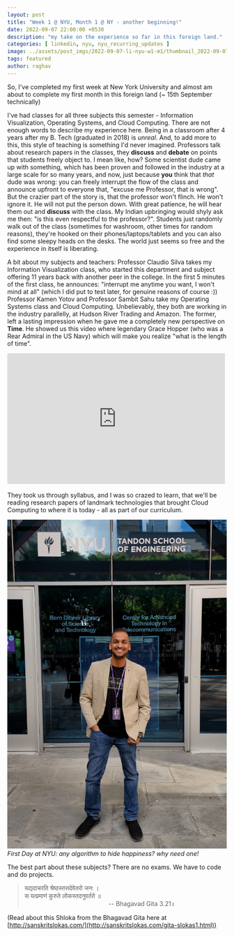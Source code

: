 ```yaml
---
layout: post
title: "Week 1 @ NYU, Month 1 @ NY - another beginning!"
date: 2022-09-07 22:00:00 +0530
description: "my take on the experience so far in this foreign land."
categories: [ linkedin, nyu, nyu_recurring_updates ]
image: ../assets/post_imgs/2022-09-07-li-nyu-w1-m1/thumbnail_2022-09-07-li-nyu-w1-m1.jpg
tags: featured
author: raghav
---
```


[day1_nyu_image]: ../assets/post_imgs/2022-09-07-li-nyu-w1-m1/nyu_day1.jpg

<!-- <style>
    .container {
  position: relative;
  overflow: hidden;
  width: 100%;
  padding-top: 56.25%; /* 16:9 Aspect Ratio (divide 9 by 16 = 0.5625) */
}

/* Then style the iframe to fit in the container div with full height and width */
.responsive-iframe {
  position: absolute;
  top: 0;
  left: 0;
  bottom: 0;
  right: 0;
  width: 100%;
  height: 100%;
}
</style> -->
So, I've completed my first week at New York University and almost am about to complete my first month in this foreign land (~ 15th September technically)

I've had classes for all three subjects this semester - Information Visualization, Operating Systems, and Cloud Computing. There are not enough words to describe my experience here. Being in a classroom after 4 years after my B. Tech (graduated in 2018) is _unreal_. And, to add more to this, this style of teaching is something I'd never imagined. Professors talk about research papers in the classes, they **discuss** and **debate** on points that students freely object to. I mean like, how? Some scientist dude came up with something, which has been proven and followed in the industry at a large scale for so many years, and now, just because **you** think that _that_ dude was wrong: you can freely interrupt the flow of the class and announce upfront to everyone that, "excuse me Professor, that is wrong". But the crazier part of the story is, that the professor won't flinch. He won't ignore it. He will not put the person down. With great patience, he will hear them out and **discuss** with the class. My Indian upbringing would shyly ask me then: "is this even respectful to the professor?". Students just randomly walk out of the class (sometimes for washroom, other times for random reasons), they're hooked on their phones/laptops/tablets and you can also find some sleepy heads on the desks. The world just seems so free and the experience in itself is liberating.

A bit about my subjects and teachers:
Professor Claudio Silva takes my Information Visualization class, who started this department and subject offering 11 years back with another peer in the college. In the first 5 minutes of the first class, he announces: "interrupt me anytime you want, I won't mind at all" (which I did put to test later, for genuine reasons of course :))
Professor Kamen Yotov and Professor Sambit Sahu take my Operating Systems class and Cloud Computing. Unbelievably, they both are working in the industry parallelly, at Hudson River Trading and Amazon. The former, left a lasting impression when he gave me a completely new perspective on **Time**. He showed us this video where legendary Grace Hopper (who was a Rear Admiral in the US Navy) which will make you realize "what is the length of time". 

<iframe width="500" height="300" src="https://www.youtube.com/embed/9eyFDBPk4Yw" title="YouTube video player" frameborder="0" allow="accelerometer; autoplay; clipboard-write; encrypted-media; gyroscope; picture-in-picture" allowfullscreen></iframe>

They took us through syllabus, and I was so crazed to learn, that we'll be reading research papers of landmark technologies that brought Cloud Computing to where it is today - all as part of our curriculum.

![first day at NYU][day1_nyu_image]
*First Day at NYU: any algorithm to hide happiness? why need one!*

The best part about these subjects? There are no exams. We have to code and do projects.


> यद्यदाचरति श्रेष्ठस्तत्तदेवेतरो जनः ।        
> स यत्प्रमाणं कुरुते लोकस्तदनुवर्तते ॥   
> &nbsp;&nbsp;&nbsp;&nbsp;&nbsp;&nbsp;&nbsp;&nbsp;&nbsp;&nbsp;&nbsp;&nbsp;&nbsp;&nbsp;&nbsp;&nbsp;&nbsp;&nbsp;&nbsp;&nbsp;&nbsp;&nbsp;&nbsp;&nbsp;&nbsp;&nbsp;&nbsp;&nbsp;&nbsp;&nbsp;&nbsp;&nbsp;&nbsp;&nbsp;&nbsp;&nbsp;&nbsp;&nbsp;&nbsp;&nbsp;&nbsp;&nbsp;&nbsp;&nbsp;&nbsp;&nbsp;&nbsp;&nbsp;&nbsp;-- Bhagavad Gita 3.21॥

(Read about this Shloka from the Bhagavad Gita here at [http://sanskritslokas.com/](http://sanskritslokas.com/gita-slokas1.html))